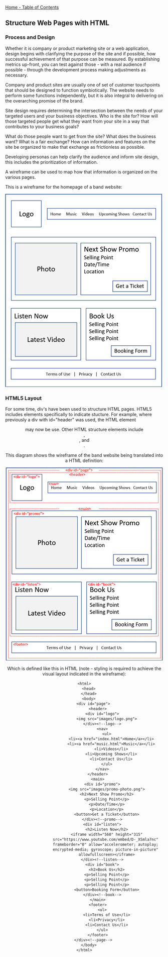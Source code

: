 [Home - Table of Contents](index)

## Structure Web Pages with HTML

### Process and Design
Whether it is company or product marketing site or a web application, design begins with clarifying the purpose of the site and if possible, how successful achievement of that purpose can be measured. By establishing metrics up-front, you can test against those - with a real audience if possible - through the development process making adjustments as necessary.

Company and product sites are usually one of set of customer touchpoints that should be designed to function symbiotically. The website needs to perform some functions independently, but it is also integral to delivering on the overarching promise of the brand.

Site design requires determining the intersection between the needs of your targeted users and your business objectives. Who is the site for? How will those targeted people get what they want from your site in a way that contributes to your business goals?

What do those people want to get from the site? What does the business want? What is a fair exchange? How can information and features on the site be organized to make that exchange as frictionless as possible.

Developing personas can help clarify the audience and inform site design, this includes the prioritization of information.

A wireframe can be used to map how that information is organized on the various pages.

This is a wireframe for the homepage of a band website:

<img class="lj-img500" src="images/layout-500.png">

### HTML5 Layout
For some time, div's have been used to structure HTML pages. HTML5 includes elements specifically to indicate stucture. For example, where previously a div with id="header" was used, the HTML element <header> may now be use. Other HTML structure elements include <article>, <aside>, and <footer>.

This diagram shows the wireframe of the band website being translated into a HTML definition:

<img class="lj-img500" src="images/wireframe-500.png">

Which is defined like this in HTML (note - styling is required to achieve the visual layout indicated in the wireframe):

```
<html>
    <head>
    </head>
    <body>
        <div id="page">
            <header>
                <div id="logo">
                    <img src="images/logo.png">
                </div><!--logo-->
                <nav>
                    <ul>
                        <li><a href="index.html">Home</a></li>
                        <li><a href="music.html">Music</a></li>
                        <li>Videos</li>
                        <li>Upcoming Shows</li>
                        <li>Contact Us</li>
                    </ul>
                </nav>
            </header>
            <main>
                <div id="promo">
                    <img src="images/promo-photo.png">
                    <h2>Next Show Promo</h2>
                    <p>Selling Point</p>
                    <p>Date/Time</p>
                    <p>Location</p>
                    <button>Get a Ticket</button>
                </div><!--promo-->
                <div id="listen">
                    <h2>Listen Now</h2>
                    <iframe width="560" height="315"
                    src="https://www.youtube.com/embed/D-_XSmla7nc" 
                    frameborder="0" allow="accelerometer; autoplay; 
                    encrypted-media; gyroscope; picture-in-picture" 
                    allowfullscreen></iframe>
                </div><!--listen-->
                <div id="book">
                    <h2>Book Us</h2>
                    <p>Selling Point</p>
                    <p>Selling Point</p>
                    <p>Selling Point</p>
                    <button>Booking Form</button>
                </div><!--book-->
            </main>
            <footer>
                <ul>
                    <li>Terms of Use</li>
                    <li>Privacy</li>
                    <li>Contact Us</li>
                </ul>
            </footer>
        </div><!--page-->
    </body>
</html>
```

